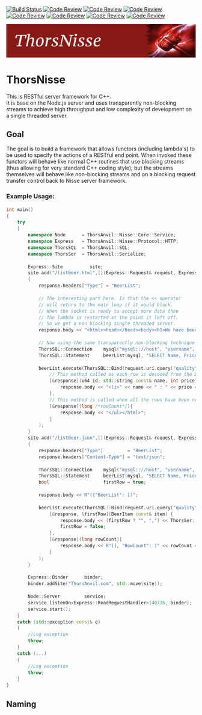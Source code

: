 [![Build Status](https://travis-ci.org/Loki-Astari/ThorsNisse.svg?branch=master)](https://travis-ci.org/Loki-Astari/ThorsNisse)
[![Code Review](http://www.zomis.net/codereview/shield/?qid=169216)](http://codereview.stackexchange.com/q/169216/507)
[![Code Review](http://www.zomis.net/codereview/shield/?qid=168793)](http://codereview.stackexchange.com/q/168793/507)
[![Code Review](http://www.zomis.net/codereview/shield/?qid=168792)](http://codereview.stackexchange.com/q/168792/507)
[![Code Review](http://www.zomis.net/codereview/shield/?qid=168790)](http://codereview.stackexchange.com/q/168790/507)
[![Code Review](http://www.zomis.net/codereview/shield/?qid=168772)](http://codereview.stackexchange.com/q/168772/507)
[![Code Review](http://www.zomis.net/codereview/shield/?qid=168771)](http://codereview.stackexchange.com/q/168771/507)
[![Code Review](http://www.zomis.net/codereview/shield/?qid=168767)](http://codereview.stackexchange.com/q/168767/507)

![ThorStream](img/Nisse.jpg)

# ThorsNisse

This is RESTful server framework for C++.  
It is base on the Node.js server and uses transparently non-blocking streams to achieve high throughput and low complexity of development on a single threaded server.

## Goal

The goal is to build a framework that allows functors (including lambda's) to be used to specify the actions of a RESTful end point. When invoked these functors will behave like normal C++ routines that use blocking streams (thus allowing for very standard C++ coding style); but the streams themselves will behave like non-blocking streams and on a blocking request transfer control back to Nisse server framework.

### Example Usage:

````C++
int main()
{
    try
    {
        namespace Node      = ThorsAnvil::Nisse::Core::Service;
        namespace Express   = ThorsAnvil::Nisse::Protocol::HTTP;
        namespace ThorsSQL  = ThorsAnvil::SQL;
        namespace ThorsSer  = ThorsAnvil::Serialize;

        Express::Site          site;
        site.add("/listBeer.html",[](Express::Request& request, Express::Response& response)
        {
            response.headers["Type"] = "BeerList";

            // The interesting part here. Is that the << operator
            // will return to the main loop if it would block.
            // When the socket is ready to accept more data then
            // The lambda is restarted at the point it left off.
            // So we get a non blocking single threaded server.
            response.body << "<html><head></head><body><h1>We have beer</h1></body><ul>";

            // Now using the same transparently non-blocking technique with SQL query
            ThorsSQL::Connection    mysql("mysql:://host", "username", "password");
            ThorsSQL::Statement     beerList(mysql, "SELECT Name, Price FROM Beer WHERE Quality > ?");

            beerList.execute(ThorsSQL::Bind(request.uri.query("quality")),
                // This method called as each row is decoded from the DB
                [&response](u64 id, std::string const& name, int price){
                    response.body << "<li>" << name << " : " << price << "</li>";
                },
                // This method is called when all the rows have been recieved.
                [&response](long /*rowCount*/){
                    response.body << "</ul></html>";
                }
            );
        }
        site.add("/listBeer.json",[](Express::Request& request, Express::Response& response)
        {
            response.headers["Type"]         = "BeerList";
            response.headers["Content-Type"] = "text/json";

            ThorsSQL::Connection    mysql("mysql:://host", "username", "password");
            ThorsSQL::Statement     beerList(mysql, "SELECT Name, Price FROM Beer WHERE Quality > ?");
            bool                    firstRow = true;

            response.body << R"({"BeerList": [)";

            beerList.execute(ThorsSQL::Bind(request.uri.query("quality")),
                [&response, &firstRow](BeerItem const& item) {
                    response.body << (firstRow ? "", ",") << ThorsSer::jsonExport(item);
                    firstRow = false;
                },
                [&response](long rowCount){
                    response.body << R"(], "RowCount": )" << rowCount << "}";
                }
            );
        }

        Express::Binder      binder;
        binder.addSite("ThorsAnvil.com", std::move(site));

        Node::Server         service;
        service.listenOn<Express::ReadRequestHandler>(40716, binder);
        service.start();
    }
    catch (std::exception const& e)
    {
        //Log exception
        throw;
    }
    catch (...)
    {
        //Log exception
        throw;
    }
}
````

## Naming

